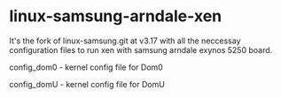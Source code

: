 # linux-samsung-arndale-xen
It's the fork of linux-samsung.git at v3.17 with all the neccessay configuration files to run xen with samsung arndale exynos 5250 board.

config_dom0 - kernel config file for Dom0

config_domU - kernel config file for DomU
